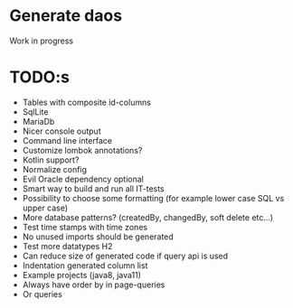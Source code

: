 # Generate daos

 Work in progress

# TODO:s
* Tables with composite id-columns
* SqlLite
* MariaDb
* Nicer console output
* Command line interface
* Customize lombok annotations?
* Kotlin support?
* Normalize config
* Evil Oracle dependency optional
* Smart way to build and run all IT-tests
* Possibility to choose some formatting (for example lower case SQL vs upper case)
* More database patterns? (createdBy, changedBy, soft delete etc...)
* Test time stamps with time zones
* No unused imports should be generated
* Test more datatypes H2
* Can reduce size of generated code if query api is used
* Indentation generated column list
* Example projects (java8, java11)
* Always have order by in page-queries
* Or queries
